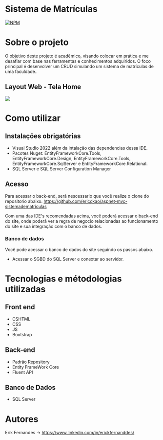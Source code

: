 # Sistema de Matrículas
[![NPM](https://img.shields.io/npm/l/react)](https://github.com/ericckao/PortfolioWeb/blob/main/LICENSE) 


# Sobre o projeto
O objetivo deste projeto é acadêmico, visando colocar em prática e me desafiar com base nas ferramentas e conhecimentos adquiridos. O foco principal é desenvolver um CRUD simulando um sistema de matrículas de uma faculdade..


## Layout Web - Tela Home
<img src="http://img.shields.io/static/v1?label=STATUS&message=EM%20DESENVOLVIMENTO&color=GREEN&style=for-the-badge"/>



# Como utilizar
## Instalações obrigatórias
- Visual Studio 2022 além da intalação das dependencias dessa IDE.
- Pacotes Nuget: EntityFrameworkCore.Tools, EntityFrameworkCore.Design, EntityFrameworkCore.Tools, EntityFrameworkCore.SqlServer e EntityFrameworkCore.Relational.
- SQL Server e SQL Server Configuration Manager


## Acesso

Para acessar o back-end, será nescessario que você realize o clone do repositorio abaixo.
https://github.com/ericckao/aspnet-mvc-sistemadematriculas

Com uma das IDE's recomendadas acima, você poderá acessar o back-end do site, onde poderá ver a regra de negocio relacionadas ao funcionamento do site e sua integração com o banco de dados.

### Banco de dados
Você pode acessar o banco de dados do site seguindo os passos abaixo.

- Acessar o SGBD do SQL Server e conextar ao servidor.


# Tecnologias e métodologias utilizadas
## Front end
- CSHTML 
- CSS
- JS
- Bootstrap

## Back-end
- Padrão Repository
- Entity FrameWork Core
- Fluent API

## Banco de Dados
- SQL Server



# Autores
Erik Fernandes → https://www.linkedin.com/in/erickfernanddes/ <br>

